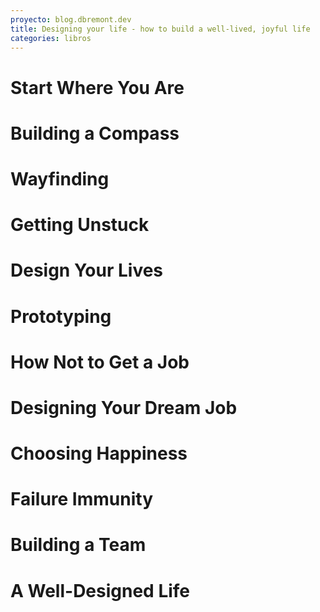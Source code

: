 ```yaml
---
proyecto: blog.dbremont.dev
title: Designing your life - how to build a well-lived, joyful life
categories: libros
---
```


<!--more-->

# Start Where You Are
# Building a Compass
# Wayfinding
# Getting Unstuck
# Design Your Lives
# Prototyping
# How Not to Get a Job
# Designing Your Dream Job
# Choosing Happiness
# Failure Immunity
# Building a Team
# A Well-Designed Life